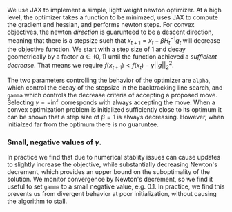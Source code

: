 We use JAX to implement a simple, light weight newton optimizer. 
At a high level, the optimizer takes a function to be minimzed, uses JAX to compute the gradient and hessian,
and performs newton steps. 
For convex objectives, the newton *direction* is guarunteed to be a descent direction, meaning that there is a stepsize such that $x_{t+1} = x_t - \beta H_t^{-1}g_t$ will decrease the objective function. We start with a step size of $1$ and decay geometrically by a factor $\alpha \in (0, 1)$ until the function achieved a *sufficient decrease*. That means we require $f(x_{t+1}) < f(x_t) - \gamma ||g||_2^2$. 

The two parameters controlling the behavior of the optimizer are `alpha`, which control the decay of the stepsize in the backtracking line search, and `gamma` which controls the decrease criteria of accepting a proposed move. Selecting $\gamma = -\inf$ corresponds with always accepting the move. When a convex optimization problem is initialized sufficiently close to its optimum it can be shown that a step size of $\beta = 1$ is always decreasing. However, when initialzed far from the optimum there is no guaruntee. 

### Small, negative values of $\gamma$. 
In practice we find that due to numerical stablity issues can cause updates to slightly increase the objective, while substantially decreasing Newton's decrement, which provides an upper bound on the suboptimality of the solution. We monitor convergence by Newton's decrement, so we find it useful to set `gamma` to a small negative value, e.g. $0.1$. In practice, we find this prevents us from divergent behavior at poor initialization, without causing the algorithm to stall.
